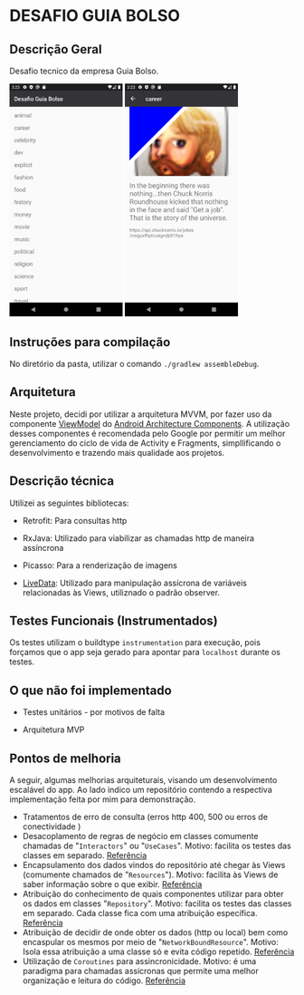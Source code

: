 # DESAFIO GUIA BOLSO

## Descrição Geral

Desafio tecnico da empresa Guia Bolso.

<img src="captures/Screenshot_1579908841.png" width="200">    
<img src="captures/Screenshot_1579908845.png" width="200">    



## Instruções para compilação

No diretório da pasta, utilizar o comando `./gradlew assembleDebug`.

## Arquitetura

Neste projeto, decidi por utilizar a arquitetura MVVM, por fazer uso da componente [ViewModel](https://developer.android.com/topic/libraries/architecture/viewmodel) do [Android Architecture Components](https://developer.android.com/topic/libraries/architecture).
A utilização desses componentes é recomendada pelo Google por permitir um melhor gerenciamento do ciclo de vida de Activity e Fragments, simpllificando o desenvolvimento e trazendo mais qualidade aos projetos.
 

## Descrição técnica

Utilizei as seguintes bibliotecas:
- Retrofit: Para consultas http 

- RxJava: Utilizado para viabilizar as chamadas http de maneira assíncrona

- Picasso: Para a renderização de imagens 

- [LiveData](https://developer.android.com/topic/libraries/architecture/livedata): Utilizado para manipulação assícrona de variáveis relacionadas às Views, utiliznado o padrão observer.


## Testes Funcionais (Instrumentados)

Os testes utilizam o buildtype ```instrumentation``` para execução, pois forçamos que o app seja gerado para apontar para `localhost` durante os testes.

## O que não foi implementado

- Testes unitários - por motivos de falta 

- Arquitetura MVP

## Pontos de melhoria

A seguir, algumas melhorias arquiteturais, visando um desenvolvimento escalável do app. 
Ao lado indico um repositório contendo a respectiva implementação feita por mim para demonstração.



- Tratamentos de erro de consulta (erros http 400, 500 ou erros de conectividade )
- Desacoplamento de regras de negócio em classes comumente chamadas de "`Interactors`" ou "`UseCases`". Motivo: facilita os testes das classes em separado. [Referência](https://github.com/rafaelanastacioalves/android-app-templates/blob/arch_comp_and_java/app/src/main/java/com/example/rafaelanastacioalves/moby/domain/interactors/MainEntityListInteractor.java)
- Encapsulamento dos dados vindos do repositório até chegar às Views (comumente chamados de "`Resources`"). Motivo: facilita às Views de saber informação sobre o que exibir. [Referência](https://github.com/rafaelanastacioalves/android-app-templates/blob/arch_comp_and_kotlin_coroutines/app/src/main/java/com/example/rafaelanastacioalves/moby/domain/entities/Resource.kt)
- Atribuição do conhecimento de quais componentes utilizar para obter os dados em classes "`Repository`". Motivo: facilita os testes das classes em separado. Cada classe fica com uma atribuição específica. [Referência](https://github.com/rafaelanastacioalves/android-app-templates/blob/arch_comp_and_kotlin_coroutines/app/src/main/java/com/example/rafaelanastacioalves/moby/retrofit/AppRepository.kt)
- Atribuição de decidir de onde obter os dados (http ou local) bem como encaspular os mesmos por meio de "`NetworkBoundResource`". Motivo: Isola essa atribuição a uma classe só e evita código repetido. [Referência](https://github.com/rafaelanastacioalves/android-app-templates/blob/arch_comp_and_kotlin_coroutines/app/src/main/java/com/example/rafaelanastacioalves/moby/retrofit/NetworkBoundResource.kt)
- Utilização de `Coroutines` para assincronicidade. Motivo: é uma paradigma para chamadas assícronas que permite uma melhor organização e leitura do código. [Referência](https://github.com/rafaelanastacioalves/android-app-templates/blob/arch_comp_and_kotlin_coroutines/app/src/main/java/com/example/rafaelanastacioalves/moby/retrofit/NetworkBoundResource.kt)

